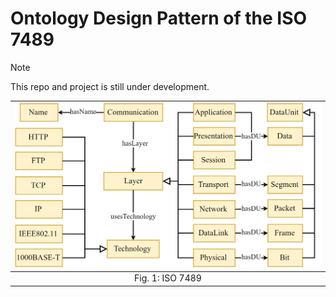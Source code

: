 # Ontology Design Pattern of the ISO 7489

> [!NOTE]
> This repo and project is still under development.

| <img src="../figures/figures-iso7489.png"  width="750" >|
|:--:|
| Fig. 1: ISO 7489|
